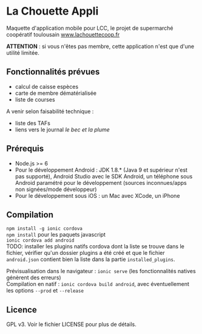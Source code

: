 # La Chouette Appli
Maquette d'application mobile pour LCC, le projet de supermarché coopératif toulousain
www.lachouettecoop.fr

**ATTENTION** : si vous n'êtes pas membre, cette application n'est que d'une utilité limitée. 

## Fonctionnalités prévues

- calcul de caisse espèces
- carte de membre dématérialisée
- liste de courses

A venir selon faisabilité technique : 
- liste des TAFs
- liens vers le journal _le bec et la plume_

## Prérequis

- Node.js >= 6
- Pour le développement Android : JDK 1.8.* (Java 9 et supérieur n'est pas supporté), Android Studio avec le SDK Android, un téléphone sous Android paramétré pour le développement (sources inconnues/apps non signées/mode développeur)
- Pour le développement sous iOS : un Mac avec XCode, un iPhone

## Compilation

`npm install -g ionic cordova`  
`npm install` pour les paquets javascript  
`ionic cordova add android`  
TODO: installer les plugins natifs cordova dont la liste se trouve dans le fichier, vérifier qu'un dossier plugins a été créé et que le fichier `android.json` contient bien la liste dans la partie `installed_plugins`.  

Prévisualisation dans le navigateur : `ionic serve` (les fonctionnalités natives génèrent des erreurs)  
Compilation en natif : `ionic cordova build android`, avec éventuellement les options `--prod` et `--release`

## Licence

GPL v3. Voir le fichier LICENSE pour plus de détails. 

